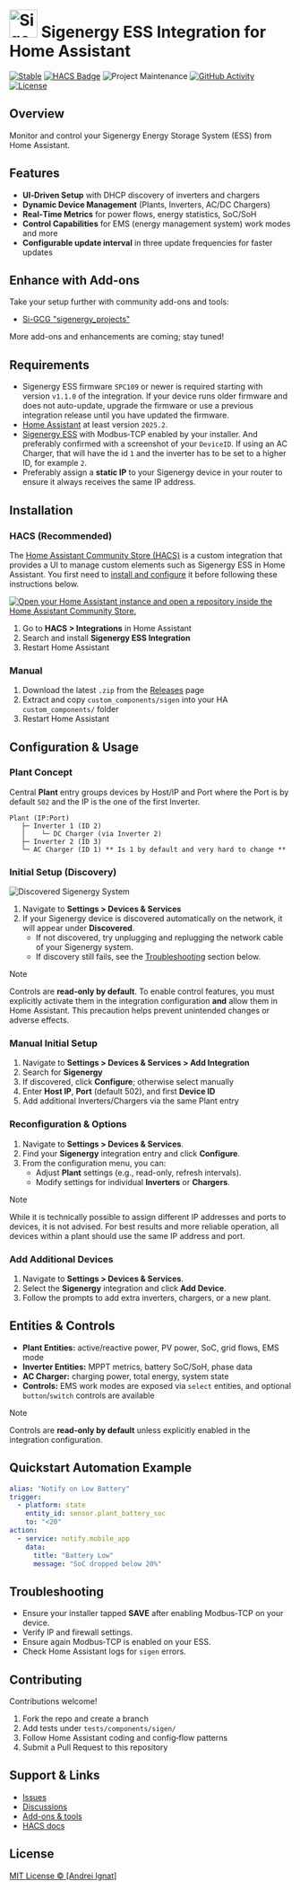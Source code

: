 # <img src="https://brands.home-assistant.io/sigen/dark_icon.png" alt="Sigenergy" width="50" style="vertical-align:Left;" />  Sigenergy ESS Integration for Home Assistant

[![Stable][releases-shield]][releases] [![HACS Badge][hacs-badge]][hacs-link] ![Project Maintenance][maintenance-shield] [![GitHub Activity][commits-shield]][commits] [![License][license-shield]](LICENSE)

<!-- ![Downloads][downloads]  -->

[commits-shield]: https://img.shields.io/github/commit-activity/y/TypQxQ/Sigenergy-Local-Modbus.svg
[commits]: https://github.com/TypQxQ/Sigenergy-Local-Modbus/commits/main
[license-shield]: https://img.shields.io/github/license/TypQxQ/Sigenergy-Local-Modbus.svg
[maintenance-shield]: https://img.shields.io/maintenance/yes/2025.svg
[releases-shield]: https://img.shields.io/github/release/TypQxQ/Sigenergy-Local-Modbus.svg
[releases]: https://github.com/TypQxQ/Sigenergy-Local-Modbus/releases/latest
[hacs-badge]: https://img.shields.io/badge/HACS-Default-41BDF5.svg
[downloads]: https://img.shields.io/github/downloads/TypQxQ/Sigenergy-Local-Modbus/total
[hacs-link]: https://hacs.xyz/

## Overview
Monitor and control your Sigenergy Energy Storage System (ESS) from Home Assistant.

## Features
- **UI‑Driven Setup** with DHCP discovery of inverters and chargers
- **Dynamic Device Management** (Plants, Inverters, AC/DC Chargers)
- **Real‑Time Metrics** for power flows, energy statistics, SoC/SoH
- **Control Capabilities** for EMS (energy management system) work modes and more
- **Configurable update interval** in three update frequencies for faster updates

## Enhance with Add-ons
Take your setup further with community add-ons and tools:
- [Si-GCG "sigenergy_projects"](https://github.com/Si-GCG/sigenergy_projects)

More add-ons and enhancements are coming; stay tuned!

## Requirements
- Sigenergy ESS firmware `SPC109` or newer is required starting with version `v1.1.0` of the integration. If your device runs older firmware and does not auto-update, upgrade the firmware or use a previous integration release until you have updated the firmware.
- [Home Assistant](https://www.home-assistant.io/) at least version `2025.2`.
- [Sigenergy ESS](https://www.sigenergy.com/) with Modbus‑TCP enabled by your installer. And preferably confirmed with a screenshot of your `DeviceID`. If using an AC Charger, that will have the id `1` and the inverter has to be set to a higher ID, for example `2`.
- Preferably assign a **static IP** to your Sigenergy device in your router to ensure it always receives the same IP address.

## Installation
### HACS (Recommended)


The [Home Assistant Community Store (HACS)](https://www.hacs.xyz/) is a custom integration that provides a UI to manage custom elements such as Sigenergy ESS in Home Assistant.
You first need to [install and configure](https://www.hacs.xyz/docs/use/) it before following these instructions below.


[![Open your Home Assistant instance and open a repository inside the Home Assistant Community Store.](https://my.home-assistant.io/badges/hacs_repository.svg)](https://my.home-assistant.io/redirect/hacs_repository/?owner=TypQxQ&repository=Sigenergy-Local-Modbus&category=Integration)

1. Go to **HACS > Integrations** in Home Assistant
2. Search and install **Sigenergy ESS Integration**
3. Restart Home Assistant

### Manual
1. Download the latest `.zip` from the [Releases](https://github.com/TypQxQ/Sigenergy-Local-Modbus/releases) page
2. Extract and copy `custom_components/sigen` into your HA `custom_components/` folder
3. Restart Home Assistant

## Configuration & Usage
### Plant Concept
Central **Plant** entry groups devices by Host/IP and Port where the Port is by default `502` and the IP is the one of the first Inverter.
```
Plant (IP:Port)
   ├─ Inverter 1 (ID 2)
   │    └─ DC Charger (via Inverter 2)
   ├─ Inverter 2 (ID 3)
   └─ AC Charger (ID 1) ** Is 1 by default and very hard to change **
```

### Initial Setup (Discovery)
![Discovered Sigenergy System](docs/images/discovery_demo.png)
1. Navigate to **Settings > Devices & Services**
2. If your Sigenergy device is discovered automatically on the network, it will appear under **Discovered**.
    * If not discovered, try unplugging and replugging the network cable of your Sigenergy system.
    * If discovery still fails, see the [Troubleshooting](#troubleshooting) section below.

> [!NOTE]
> Controls are **read-only by default**. To enable control features, you must explicitly activate them in the integration configuration **and** allow them in Home Assistant. This precaution helps prevent unintended changes or adverse effects.

### Manual Initial Setup
1. Navigate to **Settings > Devices & Services > Add Integration**
2. Search for **Sigenergy**
3. If discovered, click **Configure**; otherwise select manually
4. Enter **Host IP**, **Port** (default 502), and first **Device ID**
5. Add additional Inverters/Chargers via the same Plant entry

### Reconfiguration & Options
1. Navigate to **Settings > Devices & Services**.
2. Find your **Sigenergy** integration entry and click **Configure**.
3. From the configuration menu, you can:
    * Adjust **Plant** settings (e.g., read-only, refresh intervals).
    * Modify settings for individual **Inverters** or **Chargers**.

> [!NOTE]
> While it is technically possible to assign different IP addresses and ports to devices, it is not advised. For best results and more reliable operation, all devices within a plant should use the same IP address and port.

### Add Additional Devices

1. Navigate to **Settings > Devices & Services**.
2. Select the **Sigenergy** integration and click **Add Device**.
3. Follow the prompts to add extra inverters, chargers, or a new plant.

## Entities & Controls

* **Plant Entities:** active/reactive power, PV power, SoC, grid flows, EMS mode
* **Inverter Entities:** MPPT metrics, battery SoC/SoH, phase data
* **AC Charger:** charging power, total energy, system state
* **Controls:** EMS work modes are exposed via `select` entities, and optional `button`/`switch` controls are available

> [!NOTE]
> Controls are **read-only by default** unless  explicitly enabled in the integration configuration.

## Quickstart Automation Example
```yaml
alias: "Notify on Low Battery"
trigger:
  - platform: state
    entity_id: sensor.plant_battery_soc
    to: "<20"
action:
  - service: notify.mobile_app
    data:
      title: "Battery Low"
      message: "SoC dropped below 20%"
```

## Troubleshooting
- Ensure your installer tapped **SAVE** after enabling Modbus‑TCP on your device.
- Verify IP and firewall settings.
- Ensure again Modbus‑TCP is enabled on your ESS.
- Check Home Assistant logs for `sigen` errors.

## Contributing
Contributions welcome!
1. Fork the repo and create a branch
2. Add tests under `tests/components/sigen/`
3. Follow Home Assistant coding and config‑flow patterns
4. Submit a Pull Request to this repository

## Support & Links
- [Issues](https://github.com/TypQxQ/Sigenergy-Local-Modbus/issues)
- [Discussions](https://github.com/TypQxQ/Sigenergy-Local-Modbus/discussions)
- [Add-ons & tools](https://github.com/Si-GCG/sigenergy_projects)
- [HACS docs](https://hacs.xyz/)

## License
[MIT License © [Andrei Ignat]](LICENSE)

